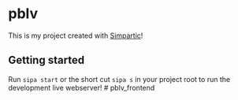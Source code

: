 # pblv

This is my project created with [Simpartic](https://github.com/magynhard/simpartic#readme)!

## Getting started

Run `sipa start` or the short cut `sipa s` in your project root to run the development live webserver! #   p b l v _ f r o n t e n d  
 